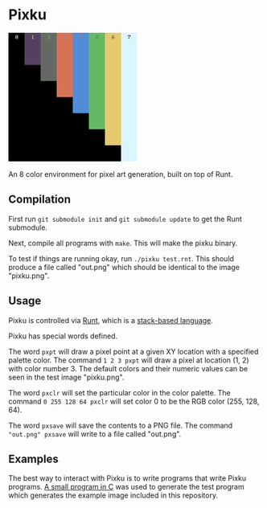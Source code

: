 # Pixku

![Pixku](pixku.png)

An 8 color environment for pixel art generation, built on top of Runt.

## Compilation

First run `git submodule init` and `git submodule update` to get the Runt
submodule.

Next, compile all programs with `make`. This will make the pixku binary.

To test if things are running okay, run `./pixku test.rnt`. This should produce
a file called "out.png" which should be identical to the image "pixku.png".

## Usage

Pixku is controlled via [Runt](https://www.github.com/MuvikLabs/runt),
which is a [stack-based language](http://wiki.c2.com/?StackBasedLanguage).

Pixku has special words defined.

The word `pxpt` will draw a pixel point at a given XY location with a specified
palette color. The command `1 2 3 pxpt` will draw a pixel at location (1, 2)
with color number 3. The default colors and their numeric values can be seen in
the test image "pixku.png".

The word `pxclr` will set the particular color in the color palette.
The command `0 255 128 64 pxclr` will set color 0 to be the RGB color
(255, 128, 64).

The word `pxsave` will save the contents to a PNG file. The command
`"out.png" pxsave` will write to a file called "out.png".

## Examples

The best way to interact with Pixku is to write programs that write Pixku
programs. [A small program in C](testimage.c) was used to generate the
test program which generates the example image included in this repository.